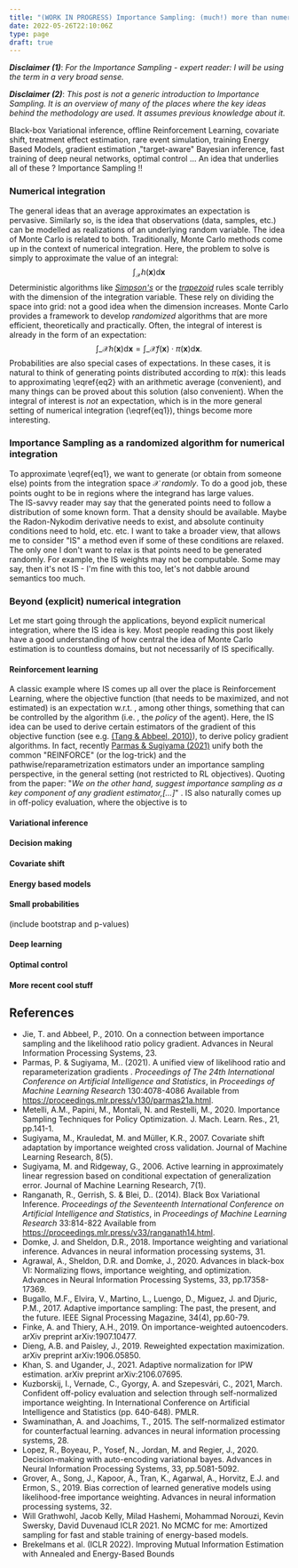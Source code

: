 ```yaml
---
title: "(WORK IN PROGRESS) Importance Sampling: (much!) more than numerical integration"
date: 2022-05-26T22:10:06Z
type: page
draft: true
---
```

***Disclaimer (1)***: *For the Importance Sampling - expert reader: I will be using the term in a very broad sense.*

***Disclaimer (2)***: *This post is not a generic introduction to Importance Sampling. It is an overview of many of the places where the key ideas behind the methodology are used. It assumes previous knowledge about it.*

Black-box Variational inference, offline Reinforcement Learning, covariate shift, treatment effect estimation, rare event simulation, training Energy Based Models, gradient estimation ,"target-aware" Bayesian inference, fast training of deep neural networks, optimal control …
An idea that underlies all of these ?
Importance Sampling !!


### Numerical integration
The general ideas that an average approximates an expectation is pervasive. Similarly so, is the idea that observations (data, samples, etc.) can be modelled as realizations of an underlying random variable. The idea of Monte Carlo is related to both.
Traditionally, Monte Carlo methods come up in the context of numerical integration. Here, the problem to solve is simply to approximate the value of an integral:
$$
\int_{\mathcal{X}} h(\mathbf{x}) \mathrm{d}\mathbf{x}
\tag{1}\label{eq1}
$$
  Deterministic algorithms like *[Simpson's](https://en.wikipedia.org/wiki/Simpson%27s_rule)* or the *[trapezoid](https://en.wikipedia.org/wiki/Trapezoidal_rule)* rules scale terribly with the dimension of the integration variable. These rely on dividing the space into grid: not a good idea when the dimension increases.
 Monte Carlo provides a framework to develop *randomized* algorithms that are more efficient, theoretically and practically. Often, the integral of interest is already in the form of an expectation:
 $$
 \int\_{\mathcal{X}} h(\mathbf{x}) \mathrm{d}\mathbf{x} = \int\_{\mathcal{X}} f(\mathbf{x}) \cdot \pi(\mathbf{x}) \mathrm{d}\mathbf{x} .
 \tag{2}\label{eq2}
 $$
 Probabilities are also special cases of expectations. In these cases, it is natural to think of generating points distributed according to $\pi(\mathbf{x})$: this leads to approximating \eqref{eq2} with an arithmetic average (convenient), and many things can be proved about this solution (also convenient). When the integral of interest is *not* an expectation, which is in the more general setting of numerical integration (\eqref{eq1}), things become more interesting.

### Importance Sampling as a randomized algorithm for numerical integration
 To approximate \eqref{eq1}, we want to generate (or obtain from someone else) points from the integration space $\mathcal{X}$ *randomly*. To do a good job, these points ought to be in regions where the integrand has large values.  
The IS-savvy reader may say that the generated points need to follow a distribution of some known form. That a density should be available. Maybe the Radon-Nykodim derivative needs to exist, and absolute continuity conditions need to hold, etc. etc. I want to take a broader view, that allows me to consider "IS" a method even if some of these conditions are relaxed. The only one I don't want to relax is that points need to be generated randomly. For example, the IS weights may not be computable. Some may say, then it's not IS - I'm fine with this too, let's not dabble around semantics too much.   

### Beyond (explicit) numerical integration

Let me start going through the applications, beyond explicit numerical integration, where the IS idea is key. Most people reading this post likely have a good understanding of how central the idea of Monte Carlo estimation is to countless domains, but not necessarily of IS specifically.

#### Reinforcement learning

A classic example where IS comes up all over the place is Reinforcement Learning, where the objective function (that needs to be maximized, and not estimated) is an expectation w.r.t. , among other things, something that can be controlled by the algorithm (i.e. , the *policy* of the agent). Here, the IS idea can be used to derive certain estimators of the gradient of this objective function (see e.g. [(Tang \& Abbeel, 2010)](https://proceedings.neurips.cc/paper/2010/hash/35cf8659cfcb13224cbd47863a34fc58-Abstract.html)), to derive policy gradient algorithms. In fact, recently [Parmas \& Sugiyama (2021)](https://proceedings.mlr.press/v130/parmas21a) unify both the common "REINFORCE" (or the log-trick) and the pathwise/reparametrization estimators under an importance sampling perspective, in the general setting (not restricted to RL objectives). Quoting from the paper: "*We on the other
hand, suggest importance sampling as a key component
of any gradient estimator,[...]*"  .
IS also naturally comes up in off-policy evaluation, where the objective is to

#### Variational inference

#### Decision making

#### Covariate shift

#### Energy based models

#### Small probabilities
(include bootstrap and p-values)

#### Deep learning

#### Optimal control

#### More recent cool stuff


## References
- Jie, T. and Abbeel, P., 2010. On a connection between importance sampling and the likelihood ratio policy gradient. Advances in Neural Information Processing Systems, 23.
- Parmas, P. &amp; Sugiyama, M.. (2021).  A unified view of likelihood ratio and reparameterization gradients . <i>Proceedings of The 24th International Conference on Artificial Intelligence and Statistics</i>, in <i>Proceedings of Machine Learning Research</i> 130:4078-4086 Available from https://proceedings.mlr.press/v130/parmas21a.html.
- Metelli, A.M., Papini, M., Montali, N. and Restelli, M., 2020. Importance Sampling Techniques for Policy Optimization. J. Mach. Learn. Res., 21, pp.141-1.
- Sugiyama, M., Krauledat, M. and Müller, K.R., 2007. Covariate shift adaptation by importance weighted cross validation. Journal of Machine Learning Research, 8(5).
- Sugiyama, M. and Ridgeway, G., 2006. Active learning in approximately linear regression based on conditional expectation of generalization error. Journal of Machine Learning Research, 7(1).
- Ranganath, R., Gerrish, S. &amp; Blei, D.. (2014). Black Box Variational Inference. <i>Proceedings of the Seventeenth International Conference on Artificial Intelligence and Statistics</i>, in <i>Proceedings of Machine Learning Research</i> 33:814-822 Available from https://proceedings.mlr.press/v33/ranganath14.html.
- Domke, J. and Sheldon, D.R., 2018. Importance weighting and variational inference. Advances in neural information processing systems, 31.
- Agrawal, A., Sheldon, D.R. and Domke, J., 2020. Advances in black-box VI: Normalizing flows, importance weighting, and optimization. Advances in Neural Information Processing Systems, 33, pp.17358-17369.
- Bugallo, M.F., Elvira, V., Martino, L., Luengo, D., Miguez, J. and Djuric, P.M., 2017. Adaptive importance sampling: The past, the present, and the future. IEEE Signal Processing Magazine, 34(4), pp.60-79.
- Finke, A. and Thiery, A.H., 2019. On importance-weighted autoencoders. arXiv preprint arXiv:1907.10477.
- Dieng, A.B. and Paisley, J., 2019. Reweighted expectation maximization. arXiv preprint arXiv:1906.05850.
- Khan, S. and Ugander, J., 2021. Adaptive normalization for IPW estimation. arXiv preprint arXiv:2106.07695.
- Kuzborskij, I., Vernade, C., Gyorgy, A. and Szepesvári, C., 2021, March. Confident off-policy evaluation and selection through self-normalized importance weighting. In International Conference on Artificial Intelligence and Statistics (pp. 640-648). PMLR.
- Swaminathan, A. and Joachims, T., 2015. The self-normalized estimator for counterfactual learning. advances in neural information processing systems, 28.
- Lopez, R., Boyeau, P., Yosef, N., Jordan, M. and Regier, J., 2020. Decision-making with auto-encoding variational bayes. Advances in Neural Information Processing Systems, 33, pp.5081-5092.
- Grover, A., Song, J., Kapoor, A., Tran, K., Agarwal, A., Horvitz, E.J. and Ermon, S., 2019. Bias correction of learned generative models using likelihood-free importance weighting. Advances in neural information processing systems, 32.
- Will Grathwohl, Jacob Kelly, Milad Hashemi, Mohammad Norouzi, Kevin Swersky, David Duvenaud
ICLR 2021. No MCMC for me: Amortized sampling for fast and stable training of energy-based models.
- Brekelmans et al. (ICLR 2022). Improving Mutual Information Estimation with Annealed and Energy-Based Bounds
